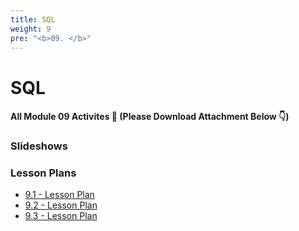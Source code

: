 ```yaml
---
title: SQL 
weight: 9
pre: "<b>0️9. </b>"
---
```


# SQL

#### All Module 09 Activites  📂 (Please Download Attachment Below 👇) 


### Slideshows


### Lesson Plans

* [9.1 - Lesson Plan](./activities/day-01)
* [9.2 - Lesson Plan](./activities/day-02)
* [9.3 - Lesson Plan](./activities/day-03)